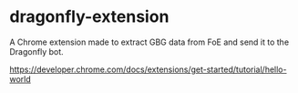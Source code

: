 # dragonfly-extension
A Chrome extension made to extract GBG data from FoE and send it to the Dragonfly bot.

https://developer.chrome.com/docs/extensions/get-started/tutorial/hello-world
